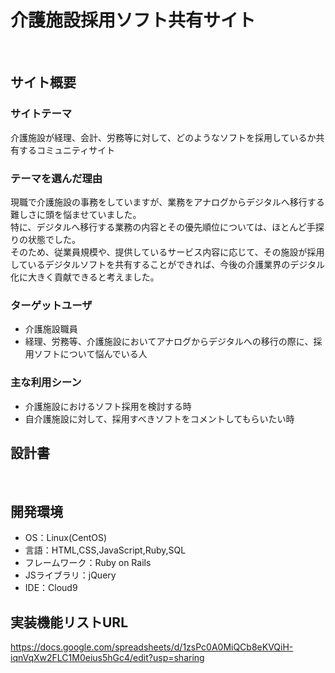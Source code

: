 # 介護施設採用ソフト共有サイト
​
## サイト概要
### サイトテーマ
介護施設が経理、会計、労務等に対して、どのようなソフトを採用しているか共有するコミュニティサイト
​
### テーマを選んだ理由
現職で介護施設の事務をしていますが、業務をアナログからデジタルへ移行する難しさに頭を悩ませていました。</br>
特に、デジタルへ移行する業務の内容とその優先順位については、ほとんど手探りの状態でした。</br>
そのため、従業員規模や、提供しているサービス内容に応じて、その施設が採用しているデジタルソフトを共有することができれば、今後の介護業界のデジタル化に大きく貢献できると考えました。
​
### ターゲットユーザ
- 介護施設職員
- 経理、労務等、介護施設においてアナログからデジタルへの移行の際に、採用ソフトについて悩んでいる人
​

### 主な利用シーン
- 介護施設におけるソフト採用を検討する時
- 自介護施設に対して、採用すべきソフトをコメントしてもらいたい時
​

## 設計書
<!--テーマを設定・提出する時点では不要です-->
​

## 開発環境
- OS：Linux(CentOS)
- 言語：HTML,CSS,JavaScript,Ruby,SQL
- フレームワーク：Ruby on Rails
- JSライブラリ：jQuery
- IDE：Cloud9
​




## 実装機能リストURL
https://docs.google.com/spreadsheets/d/1zsPc0A0MiQCb8eKVQiH-iqnVqXw2FLC1M0eius5hGc4/edit?usp=sharing

